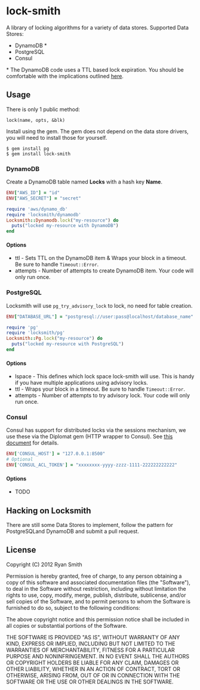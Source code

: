 # lock-smith

A library of locking algorithms for a variety of data stores. Supported Data Stores:

* DynamoDB *
* PostgreSQL
* Consul

\* The DynamoDB code uses a TTL based lock expiration. You should be comfortable with the implications outlined [here](https://gist.github.com/c95fd21fab91b0823328).

## Usage

There is only 1 public method:

```
lock(name, opts, &blk)
```

Install using the gem. The gem does not depend on the data store drivers, you will need to install those for yourself.

```
$ gem install pg
$ gem install lock-smith
```

### DynamoDB

Create a DynamoDB table named **Locks** with a hash key **Name**.

```ruby
ENV["AWS_ID"] = "id"
ENV["AWS_SECRET"] = "secret"

require 'aws/dynamo_db'
require 'locksmith/dynamodb'
Locksmith::Dynamodb.lock("my-resource") do
  puts("locked my-resource with DynamoDB")
end
```

#### Options

* ttl - Sets TTL on the DynamoDB item & Wraps your block in a timeout. Be sure to handle `Timeout::Error`.
* attempts - Number of attempts to create DynamoDB item. Your code will only run once.

### PostgreSQL

Locksmith will use `pg_try_advisory_lock` to lock, no need for table creation.

```ruby
ENV["DATABASE_URL"] = "postgresql://user:pass@localhost/database_name"

require 'pg'
require 'locksmith/pg'
Locksmith::Pg.lock("my-resource") do
  puts("locked my-resource with PostgreSQL")
end
```

#### Options

* lspace - This defines which lock space lock-smith will use. This is handy if you have multiple applications using advisory locks.
* ttl - Wraps your block in a timeout. Be sure to handle `Timeout::Error`.
* attempts - Number of attempts to try advisory lock. Your code will only run once.

### Consul

Consul has support for distributed locks via the sessions mechanism, we use these via the Diplomat gem (HTTP wrapper to Consul). See [this document](https://www.consul.io/docs/internals/sessions.html) for details.

```ruby
ENV['CONSUL_HOST'] = "127.0.0.1:8500"
# Optional
ENV['CONSUL_ACL_TOKEN'] = "xxxxxxxx-yyyy-zzzz-1111-222222222222"
```

#### Options

* TODO

## Hacking on Locksmith

There are still some Data Stores to implement, follow the pattern for PostgreSQLand DynamoDB and submit a pull request.

## License

Copyright (C) 2012 Ryan Smith

Permission is hereby granted, free of charge, to any person obtaining a copy of this software and associated documentation files (the "Software"), to deal in the Software without restriction, including without limitation the rights to use, copy, modify, merge, publish, distribute, sublicense, and/or sell copies of the Software, and to permit persons to whom the Software is furnished to do so, subject to the following conditions:

The above copyright notice and this permission notice shall be included in all copies or substantial portions of the Software.

THE SOFTWARE IS PROVIDED "AS IS", WITHOUT WARRANTY OF ANY KIND, EXPRESS OR IMPLIED, INCLUDING BUT NOT LIMITED TO THE WARRANTIES OF MERCHANTABILITY, FITNESS FOR A PARTICULAR PURPOSE AND NONINFRINGEMENT. IN NO EVENT SHALL THE AUTHORS OR COPYRIGHT HOLDERS BE LIABLE FOR ANY CLAIM, DAMAGES OR OTHER LIABILITY, WHETHER IN AN ACTION OF CONTRACT, TORT OR OTHERWISE, ARISING FROM, OUT OF OR IN CONNECTION WITH THE SOFTWARE OR THE USE OR OTHER DEALINGS IN THE SOFTWARE.
